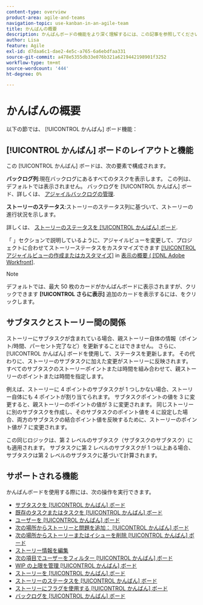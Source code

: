 ```yaml
---
content-type: overview
product-area: agile-and-teams
navigation-topic: use-kanban-in-an-agile-team
title: かんばんの概要
description: かんばんボードの機能をより深く理解するには、この記事を参照してください。
author: Lisa
feature: Agile
exl-id: d7daa6c1-dae2-4e5c-a765-6a6ebdfaa331
source-git-commit: a478e5355db33e076b321a6219442198901f3252
workflow-type: tm+mt
source-wordcount: '444'
ht-degree: 0%

---
```


# かんばんの概要

以下の節では、 [!UICONTROL かんばん] ボード機能：

## [!UICONTROL かんばん] ボードのレイアウトと機能

この [!UICONTROL かんばん] ボードは、次の要素で構成されます。

**バックログ列**:現在バックログにあるすべてのタスクを表示します。 この列は、デフォルトでは表示されません。 バックログを [!UICONTROL かんばん] ボード、詳しくは、 [アジャイルバックログの管理](../../agile/work-in-an-agile-environment/manage-the-agile-backlog.md).

**ストーリーのステータス**:ストーリーのステータス列に基づいて、ストーリーの進行状況を示します。

詳しくは、 [ストーリーのステータスを [!UICONTROL かんばん] ボード](../../agile/use-kanban-in-an-agile-team/update-the-status-of-stories.md).

「 」セクションで説明しているように、アジャイルビューを変更して、プロジェクトに合わせてストーリーステータスをカスタマイズできます [[!UICONTROL アジャイルビューの作成またはカスタマイズ]](../../reports-and-dashboards/reports/reporting-elements/views-overview.md#customizing-an-agile-view) in [表示の概要 ( [!DNL Adobe Workfront]](../../reports-and-dashboards/reports/reporting-elements/views-overview.md).

>[!NOTE]
>
>デフォルトでは、最大 50 枚のカードがかんばんボードに表示されますが、クリックできます **[!UICONTROL さらに表示]** 追加のカードを表示するには、をクリックします。

## サブタスクとストーリー間の関係

ストーリーにサブタスクが含まれている場合、親ストーリー自体の情報（ポイント/時間、パーセント完了など）を更新することはできません。 さらに、 [!UICONTROL かんばん] ボードを使用して、ステータスを更新します。 その代わりに、ストーリーのサブタスクに加えた変更がストーリーに反映されます。 すべてのサブタスクのストーリーポイントまたは時間を組み合わせて、親ストーリーのポイントまたは時間を指定します。

例えば、ストーリーに 4 ポイントのサブタスクが 1 つしかない場合、ストーリー自体にも 4 ポイントが割り当てられます。 サブタスクポイントの値を 3 に変更すると、親ストーリーのポイントの値が 3 に変更されます。 同じストーリーに別のサブタスクを作成し、そのサブタスクのポイント値を 4 に設定した場合、両方のサブタスクの結合ポイント値を反映するために、ストーリーのポイント値が 7 に変更されます。

この同じロジックは、第 2 レベルのサブタスク（サブタスクのサブタスク）にも適用されます。 サブタスクに第 2 レベルのサブタスクが 1 つ以上ある場合、サブタスクは第 2 レベルのサブタスクに基づいて計算されます。

## サポートされる機能

かんばんボードを使用する際には、次の操作を実行できます。

* [サブタスクを [!UICONTROL かんばん] ボード](../../agile/use-kanban-in-an-agile-team/add-a-subtask-to-an-existing-story.md)
* [既存のタスクまたはタスクを [!UICONTROL かんばん] ボード](../../agile/use-kanban-in-an-agile-team/add-existing-tasks-or-issues-to-the-kanban-board.md)
* [ユーザーを [!UICONTROL かんばん] ボード](../../agile/use-kanban-in-an-agile-team/assign-users-to-a-story.md)
* [次の場所からストーリーと問題を追加： [!UICONTROL かんばん] ボード](../../agile/use-kanban-in-an-agile-team/add-story-from-kanban-board.md)
* [次の場所からストーリーまたはイシューを削除 [!UICONTROL かんばん] ボード](../../agile/use-kanban-in-an-agile-team/delete-story-from-kanban-board.md)
* [ストーリー情報を編集](../../agile/use-kanban-in-an-agile-team/edit-story-information.md)
* [次の項目でユーザーをフィルター [!UICONTROL かんばん] ボード](../../agile/use-kanban-in-an-agile-team/filter-by-user.md)
* [WIP の上限を管理 [!UICONTROL かんばん] ボード](../../agile/use-kanban-in-an-agile-team/work-in-progress-limit-on-the-kanban-board.md)
* [ストーリーを [!UICONTROL かんばん] ボード](../../agile/use-kanban-in-an-agile-team/reorder-stories-on-the-kanban-board.md)
* [ストーリーのステータスを [!UICONTROL かんばん] ボード](../../agile/use-kanban-in-an-agile-team/update-the-status-of-stories.md)
* [ストーリーにフラグを使用する [!UICONTROL かんばん] ボード](../../agile/use-kanban-in-an-agile-team/use-flags-on-stories.md)
* [バックログを [!UICONTROL かんばん] ボード](../../agile/use-kanban-in-an-agile-team/view-the-backlog-on-the-kanban-board.md)
